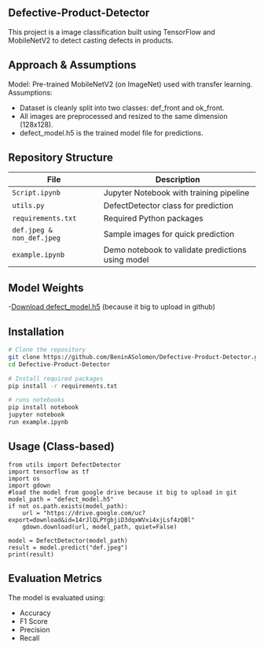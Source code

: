 ## Defective-Product-Detector
This project is a image classification built using TensorFlow and MobileNetV2 to detect casting defects in products. 

## Approach & Assumptions
Model: Pre-trained MobileNetV2 (on ImageNet) used with transfer learning.
Assumptions:
- Dataset is cleanly split into two classes: def_front and ok_front.
- All images are preprocessed and resized to the same dimension (128x128).
- defect_model.h5 is the trained model file for predictions.

## Repository Structure
| File                           | Description                                       |
| -------------------------------| --------------------------------------------------|
| `Script.ipynb`                 | Jupyter Notebook with training pipeline           |
| `utils.py`                     | DefectDetector class for prediction               |
| `requirements.txt`             | Required Python packages                          |
| `def.jpeg & non_def.jpeg`      | Sample images for quick prediction                |
| `example.ipynb`                | Demo notebook to validate predictions using model |


## Model Weights
-[Download defect_model.h5](https://drive.google.com/uc?export=download&id=14rJlQLPYgbjiD3dqxWVxi4xjLsf4zQBl)
(because it big to upload in github)

## Installation
```bash
# Clone the repository
git clone https://github.com/BeninASolomon/Defective-Product-Detector.git
cd Defective-Product-Detector

# Install required packages
pip install -r requirements.txt

# runs notebooks
pip install notebook
jupyter notebook
run example.ipynb
```

## Usage (Class-based)
```
from utils import DefectDetector
import tensorflow as tf
import os
import gdown
#load the model from google drive because it big to upload in git
model_path = "defect_model.h5"
if not os.path.exists(model_path):
    url = "https://drive.google.com/uc?export=download&id=14rJlQLPYgbjiD3dqxWVxi4xjLsf4zQBl"
    gdown.download(url, model_path, quiet=False)
    
model = DefectDetector(model_path)
result = model.predict("def.jpeg")
print(result)
```

## Evaluation Metrics
The model is evaluated using:
- Accuracy
- F1 Score
- Precision
- Recall


